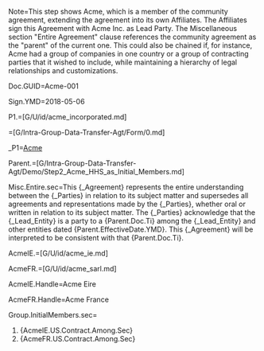 Note=This step shows Acme, which is a member of the community agreement, extending the agreement into its own Affiliates.  The Affiliates sign this Agreement with Acme Inc. as Lead Party.  The Miscellaneous section "Entire Agreement" clause references the community agreement as the "parent" of the current one.  This could also be chained if, for instance, Acme had a group of companies in one country or a group of contracting parties that it wished to include, while maintaining a hierarchy of legal relationships and customizations. 

Doc.GUID=Acme-001

Sign.YMD=2018-05-06

P1.=[G/U/id/acme_incorporated.md]

=[G/Intra-Group-Data-Transfer-Agt/Form/0.md]

_P1=<a href="#P1.Handle" class="definedterm">Acme</a>

Parent.=[G/Intra-Group-Data-Transfer-Agt/Demo/Step2_Acme_HHS_as_Initial_Members.md]

Misc.Entire.sec=This {_Agreement} represents the entire understanding between the {_Parties} in relation to its subject matter and supersedes all agreements and representations made by the {_Parties}, whether oral or written in relation to its subject matter.  The {_Parties} acknowledge that the {_Lead_Entity} is a party to a {Parent.Doc.Ti} among the {_Lead_Entity} and other entities dated {Parent.EffectiveDate.YMD}.  This {_Agreement} will be interpreted to be consistent with that {Parent.Doc.Ti}.

AcmeIE.=[G/U/id/acme_ie.md]

AcmeFR.=[G/U/id/acme_sarl.md]

AcmeIE.Handle=Acme Eire

AcmeFR.Handle=Acme France

Group.InitialMembers.sec=<ol><li>{AcmeIE.US.Contract.Among.Sec}<li>{AcmeFR.US.Contract.Among.Sec}</ol>